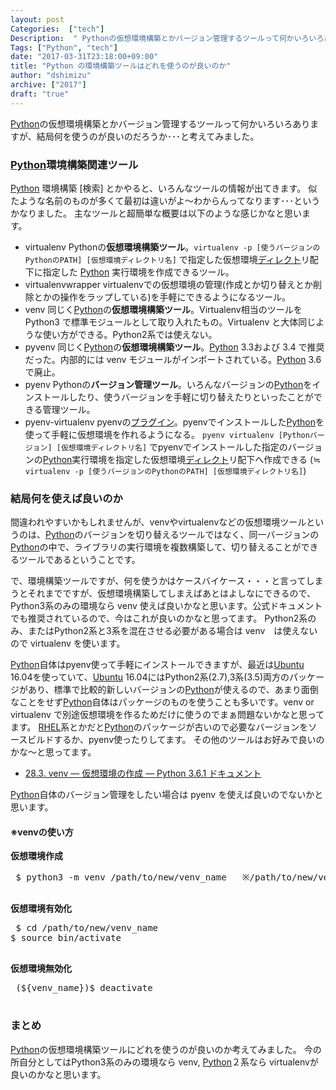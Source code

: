 ```yaml
---
layout: post
Categories:  ["tech"]
Description:  " Pythonの仮想環境構築とかバージョン管理するツールって何かいろいろありますが、結局何を使うのが良いのだろうか･･･と考えてみました。 "
Tags: ["Python", "tech"]
date: "2017-03-31T23:18:00+09:00"
title: "Python の環境構築ツールはどれを使うのが良いのか"
author: "dshimizu"
archive: ["2017"]
draft: "true"
---
```


<body>
<p><a class="keyword" href="http://d.hatena.ne.jp/keyword/Python">Python</a>の仮想環境構築とかバージョン管理するツールって何かいろいろありますが、結局何を使うのが良いのだろうか･･･と考えてみました。</p>
</body>

<!-- more -->

<body>
<h3>
<a class="keyword" href="http://d.hatena.ne.jp/keyword/Python">Python</a>環境構築関連ツール</h3>


<p><a class="keyword" href="http://d.hatena.ne.jp/keyword/Python">Python</a> 環境構築 [検索] とかやると、いろんなツールの情報が出てきます。
似たような名前のものが多くて最初は違いがよ～わからんってなります･･･というかなりました。
主なツールと超簡単な概要は以下のような感じかなと思います。</p>

<ul>
    <li>virtualenv
Pythonの<b>仮想環境構築ツール</b>。<code>virtualenv -p [使うバージョンのPythonのPATH] [仮想環境ディレクトリ名]</code> で指定した仮想環境<a class="keyword" href="http://d.hatena.ne.jp/keyword/%A5%C7%A5%A3%A5%EC%A5%AF%A5%C8">ディレクト</a>リ配下に指定した <a class="keyword" href="http://d.hatena.ne.jp/keyword/Python">Python</a> 実行環境を作成できるツール。</li>
    <li>virtualenvwrapper
virtualenvでの仮想環境の管理(作成とか切り替えとか削除とかの操作をラップしている)を手軽にできるようになるツール。</li>
    <li>venv
同じく<a class="keyword" href="http://d.hatena.ne.jp/keyword/Python">Python</a>の<b>仮想環境構築ツール</b>。Virtualenv相当のツールを Python3 で標準モジュールとして取り入れたもの。Virtualenv と大体同じような使い方ができる。Python2系では使えない。</li>
    <li>pyvenv
同じく<a class="keyword" href="http://d.hatena.ne.jp/keyword/Python">Python</a>の<b>仮想環境構築ツール</b>。<a class="keyword" href="http://d.hatena.ne.jp/keyword/Python">Python</a> 3.3および 3.4 で推奨だった。内部的には venv モジュールがインポートされている。<a class="keyword" href="http://d.hatena.ne.jp/keyword/Python">Python</a> 3.6で廃止。</li>
    <li>pyenv
Pythonの<b>バージョン管理ツール</b>。いろんなバージョンの<a class="keyword" href="http://d.hatena.ne.jp/keyword/Python">Python</a>をインストールしたり、使うバージョンを手軽に切り替えたりといったことができる管理ツール。</li>
    <li>pyenv-virtualenv
pyenvの<a class="keyword" href="http://d.hatena.ne.jp/keyword/%A5%D7%A5%E9%A5%B0%A5%A4%A5%F3">プラグイン</a>。pyenvでインストールした<a class="keyword" href="http://d.hatena.ne.jp/keyword/Python">Python</a>を使って手軽に仮想環境を作れるようになる。
<code>pyenv virtualenv [Pythonバージョン] [仮想環境ディレクトリ名]</code> でpyenvでインストールした指定のバージョンの<a class="keyword" href="http://d.hatena.ne.jp/keyword/Python">Python</a>実行環境を指定した仮想環境<a class="keyword" href="http://d.hatena.ne.jp/keyword/%A5%C7%A5%A3%A5%EC%A5%AF%A5%C8">ディレクト</a>リ配下へ作成できる (≒ <code>virtualenv -p [使うバージョンのPythonのPATH] [仮想環境ディレクトリ名]</code>)</li>
</ul>


<h3>結局何を使えば良いのか</h3>


<p>間違われやすいかもしれませんが、venvやvirtualenvなどの仮想環境ツールというのは、<a class="keyword" href="http://d.hatena.ne.jp/keyword/Python">Python</a>のバージョンを切り替えるツールではなく、同一バージョンの<a class="keyword" href="http://d.hatena.ne.jp/keyword/Python">Python</a>の中で、ライブラリの実行環境を複数構築して、切り替えることができるツールであるということです。</p>

<p>で、環境構築ツールですが、何を使うかはケースバイケース・・・と言ってしまうとそれまでですが、仮想環境構築してしまえばあとはよしなにできるので、Python3系のみの環境なら venv 使えば良いかなと思います。公式ドキュメントでも推奨されているので、今はこれが良いのかなと思ってます。
Python2系のみ、またはPython2系と3系を混在させる必要がある場合は venv　は使えないので virtualenv を使います。</p>

<p><a class="keyword" href="http://d.hatena.ne.jp/keyword/Python">Python</a>自体はpyenv使って手軽にインストールできますが、最近は<a class="keyword" href="http://d.hatena.ne.jp/keyword/Ubuntu">Ubuntu</a> 16.04を使っていて、<a class="keyword" href="http://d.hatena.ne.jp/keyword/Ubuntu">Ubuntu</a> 16.04にはPython2系(2.7),3系(3.5)両方のパッケージがあり、標準で比較的新しいバージョンの<a class="keyword" href="http://d.hatena.ne.jp/keyword/Python">Python</a>が使えるので、あまり面倒なことをせず<a class="keyword" href="http://d.hatena.ne.jp/keyword/Python">Python</a>自体はパッケージのものを使うことも多いです。venv or virtualenv で別途仮想環境を作るためだけに使うのでまぁ問題ないかなと思ってます。
<a class="keyword" href="http://d.hatena.ne.jp/keyword/RHEL">RHEL</a>系とかだと<a class="keyword" href="http://d.hatena.ne.jp/keyword/Python">Python</a>のパッケージが古いので必要なバージョンをソースビルドするか、pyenv使ったりしてます。
その他のツールはお好みで良いのかな〜と思ってます。</p>

<ul>
    <li><a href="https://docs.python.jp/3/library/venv.html" target="_blank" rel="noopener noreferrer">28.3. venv — 仮想環境の作成 — Python 3.6.1 ドキュメント</a></li>
</ul>


<p><a class="keyword" href="http://d.hatena.ne.jp/keyword/Python">Python</a>自体のバージョン管理をしたい場合は pyenv を使えば良いのでないかと思います。</p>

<h4>※venvの使い方</h4>


<p><strong>仮想環境作成</strong></p>

<pre class="terminal"> $ python3 -m venv /path/to/new/venv_name   ※/path/to/new/venv_nameには好きなPATHを指定します。
 </pre>


<p><strong>仮想環境有効化</strong></p>

<pre class="terminal"> $ cd /path/to/new/venv_name
$ source bin/activate
 </pre>


<p><strong>仮想環境無効化</strong></p>

<pre class="terminal"> (${venv_name})$ deactivate
 </pre>


<h3>まとめ</h3>


<p><a class="keyword" href="http://d.hatena.ne.jp/keyword/Python">Python</a>の仮想環境構築ツールにどれを使うのが良いのか考えてみました。
今の所自分としてはPython3系のみの環境なら venv, <a class="keyword" href="http://d.hatena.ne.jp/keyword/Python">Python</a>２系なら virtualenvが良いのかなと思います。</p>
</body>
